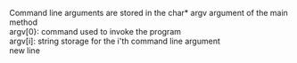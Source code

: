 Command line arguments are stored in the char* argv argument of the main method<br>
argv[0}: command used to invoke the program<br>
argv[i]: string storage for the i'th command line argument<br>
new line  
